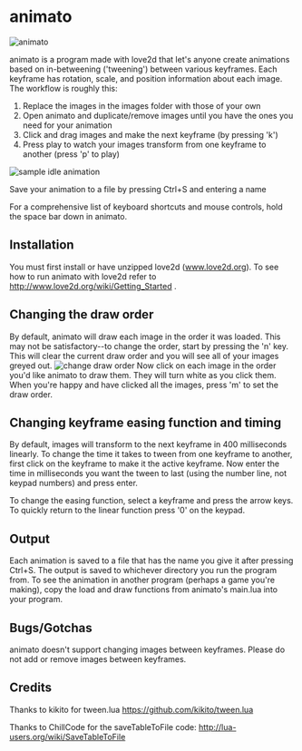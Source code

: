 animato
=======

![animato](http://i57.tinypic.com/sy4e9g.jpg)

animato is a program made with love2d that let's anyone create animations based on in-betweening ('tweening') between various keyframes. Each keyframe has rotation, scale, and position information about each image. The workflow is roughly this:

1. Replace the images in the images folder with those of your own
2. Open animato and duplicate/remove images until you have the ones you need for your animation
3. Click and drag images and make the next keyframe (by pressing 'k')
4. Press play to watch your images transform from one keyframe to another (press 'p' to play)

![sample idle animation](http://i59.tinypic.com/25up544.gif)

Save your animation to a file by pressing Ctrl+S and entering a name

For a comprehensive list of keyboard shortcuts and mouse controls, hold the space bar down in animato.

Installation
------------
You must first install or have unzipped love2d (www.love2d.org). To see how to run animato with love2d refer to http://www.love2d.org/wiki/Getting_Started .

Changing the draw order
-----------------------

By default, animato will draw each image in the order it was loaded. This may not be satisfactory--to change the order, start by pressing the 'n' key. This will clear the current draw order and you will see all of your images greyed out.
![change draw order](http://i60.tinypic.com/33cx2l4.png)
Now click on each image in the order you'd like animato to draw them. They will turn white as you click them. When you're happy and have clicked all the images, press 'm' to set the draw order.

Changing keyframe easing function and timing
--------------------------------------------

By default, images will transform to the next keyframe in 400 milliseconds linearly. To change the time it takes to tween from one keyframe to another, first click on the keyframe to make it the active keyframe. Now enter the time in milliseconds you want the tween to last (using the number line, not keypad numbers) and press enter.

To change the easing function, select a keyframe and press the arrow keys. To quickly return to the linear function press '0' on the keypad.

Output
------

Each animation is saved to a file that has the name you give it after pressing Ctrl+S. The output is saved to whichever directory you run the program from. To see the animation in another program (perhaps a game you're making), copy the load and draw functions from animato's main.lua into your program.

Bugs/Gotchas
------------

animato doesn't support changing images between keyframes. Please do not add or remove images between keyframes.

Credits
-------

Thanks to kikito for tween.lua
https://github.com/kikito/tween.lua

Thanks to ChillCode for the saveTableToFile code:
http://lua-users.org/wiki/SaveTableToFile



